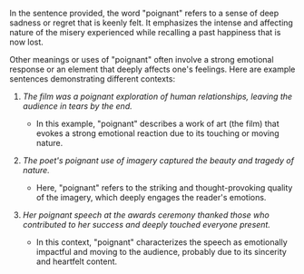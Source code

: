 In the sentence provided, the word "poignant" refers to a sense of deep sadness or regret that is keenly felt. It emphasizes the intense and affecting nature of the misery experienced while recalling a past happiness that is now lost.

Other meanings or uses of "poignant" often involve a strong emotional response or an element that deeply affects one's feelings. Here are example sentences demonstrating different contexts:

1. *The film was a poignant exploration of human relationships, leaving the audience in tears by the end.*  
   - In this example, "poignant" describes a work of art (the film) that evokes a strong emotional reaction due to its touching or moving nature.

2. *The poet's poignant use of imagery captured the beauty and tragedy of nature.*  
   - Here, "poignant" refers to the striking and thought-provoking quality of the imagery, which deeply engages the reader's emotions.

3. *Her poignant speech at the awards ceremony thanked those who contributed to her success and deeply touched everyone present.*  
   - In this context, "poignant" characterizes the speech as emotionally impactful and moving to the audience, probably due to its sincerity and heartfelt content.